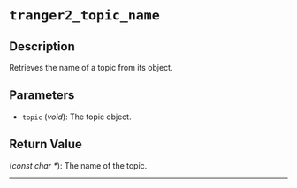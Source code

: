 # `tranger2_topic_name`

## Description
Retrieves the name of a topic from its object.

## Parameters
- `topic` (*void*): The topic object.

## Return Value
(*const char \**): The name of the topic.

---
